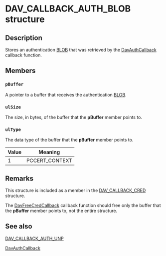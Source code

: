 # DAV_CALLBACK_AUTH_BLOB structure

## Description

Stores an authentication [BLOB](https://learn.microsoft.com/windows/desktop/SecGloss/b-gly) that was retrieved by the [DavAuthCallback](https://learn.microsoft.com/windows/desktop/api/davclnt/nc-davclnt-pfndavauthcallback) callback function.

## Members

### `pBuffer`

A pointer to a buffer that receives the authentication [BLOB](https://learn.microsoft.com/windows/desktop/SecGloss/b-gly).

### `ulSize`

The size, in bytes, of the buffer that the **pBuffer** member points to.

### `ulType`

The data type of the buffer that the **pBuffer** member points to.

| Value | Meaning |
| --- | --- |
| 1 | PCCERT_CONTEXT |

## Remarks

This structure is included as a member in the [DAV_CALLBACK_CRED](https://learn.microsoft.com/windows/desktop/api/davclnt/ns-davclnt-dav_callback_cred) structure.

The [DavFreeCredCallback](https://learn.microsoft.com/windows/desktop/api/davclnt/nc-davclnt-pfndavauthcallback_freecred) callback function should free only the buffer that the **pBuffer** member points to, not the entire structure.

## See also

[DAV_CALLBACK_AUTH_UNP](https://learn.microsoft.com/windows/desktop/api/davclnt/ns-davclnt-dav_callback_auth_unp)

[DavAuthCallback](https://learn.microsoft.com/windows/desktop/api/davclnt/nc-davclnt-pfndavauthcallback)